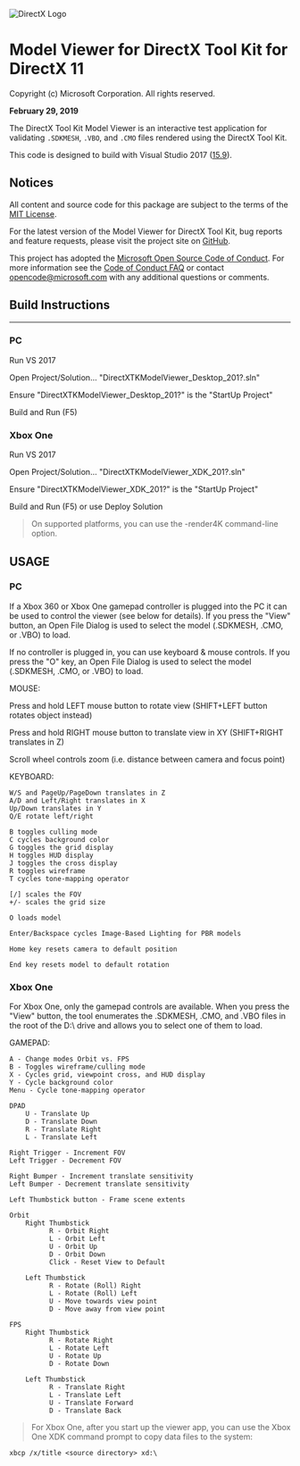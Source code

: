 ![DirectX Logo](https://github.com/Microsoft/DirectXTK/wiki/X_jpg.jpg)

# Model Viewer for DirectX Tool Kit for DirectX 11

Copyright (c) Microsoft Corporation. All rights reserved.

**February 29, 2019**

The DirectX Tool Kit Model Viewer is an interactive test application for validating ``.SDKMESH``, ``.VBO``, and ``.CMO`` files rendered using the DirectX Tool Kit.

This code is designed to build with Visual Studio 2017 ([15.9](https://walbourn.github.io/vs-2017-15-9-update/)).

## Notices

All content and source code for this package are subject to the terms of the [MIT License](http://opensource.org/licenses/MIT).

For the latest version of the Model Viewer for DirectX Tool Kit, bug reports and feature requests,
please visit the project site on [GitHub](http://aka.ms/directxtkmodelviewer).

This project has adopted the [Microsoft Open Source Code of Conduct](https://opensource.microsoft.com/codeofconduct/). For more information see the [Code of Conduct FAQ](https://opensource.microsoft.com/codeofconduct/faq/) or contact [opencode@microsoft.com](mailto:opencode@microsoft.com) with any additional questions or comments.


## Build Instructions
------------------

### PC

Run VS 2017

Open Project/Solution... "DirectXTKModelViewer_Desktop_201?.sln"

Ensure "DirectXTKModelViewer_Desktop_201?" is the "StartUp Project"

Build and Run (F5)


### Xbox One

Run VS 2017

Open Project/Solution... "DirectXTKModelViewer_XDK_201?.sln"

Ensure "DirectXTKModelViewer_XDK_201?" is the "StartUp Project"

Build and Run (F5) or use Deploy Solution

> On supported platforms, you can use the -render4K command-line option.

## USAGE

### PC

If a Xbox 360 or Xbox One gamepad controller is plugged into the PC it can be used to
control the viewer (see below for details). If you press the "View" button, an Open File
Dialog is used to select the model (.SDKMESH, .CMO, or .VBO) to load.

If no controller is plugged in, you can use keyboard & mouse controls. If you press the "O" key,
an Open File Dialog is used to select the model (.SDKMESH, .CMO, or .VBO) to load.

MOUSE:

   Press and hold LEFT mouse button to rotate view (SHIFT+LEFT button rotates object instead)

   Press and hold RIGHT mouse button to translate view in XY (SHIFT+RIGHT translates in Z)

   Scroll wheel controls zoom (i.e. distance between camera and focus point)

KEYBOARD:

    W/S and PageUp/PageDown translates in Z
    A/D and Left/Right translates in X
    Up/Down translates in Y
    Q/E rotate left/right

    B toggles culling mode
    C cycles background color
    G toggles the grid display
    H toggles HUD display
    J toggles the cross display
    R toggles wireframe
    T cycles tone-mapping operator

    [/] scales the FOV
    +/- scales the grid size

    O loads model          

    Enter/Backspace cycles Image-Based Lighting for PBR models

    Home key resets camera to default position

    End key resets model to default rotation

### Xbox One

For Xbox One, only the gamepad controls are available. When you press the "View" button, the tool enumerates
the .SDKMESH, .CMO, and .VBO files in the root of the D:\ drive and allows you to select one of them to load.

GAMEPAD:

    A - Change modes Orbit vs. FPS
    B - Toggles wireframe/culling mode
    X - Cycles grid, viewpoint cross, and HUD display
    Y - Cycle background color
    Menu - Cycle tone-mapping operator

    DPAD
        U - Translate Up
        D - Translate Down
        R - Translate Right
        L - Translate Left

    Right Trigger - Increment FOV
    Left Trigger - Decrement FOV

    Right Bumper - Increment translate sensitivity
    Left Bumper - Decrement translate sensitivity

    Left Thumbstick button - Frame scene extents

    Orbit
        Right Thumbstick
              R - Orbit Right
              L - Orbit Left
              U - Orbit Up
              D - Orbit Down
              Click - Reset View to Default

        Left Thumbstick
              R - Rotate (Roll) Right
              L - Rotate (Roll) Left
              U - Move towards view point
              D - Move away from view point

    FPS
        Right Thumbstick
              R - Rotate Right
              L - Rotate Left
              U - Rotate Up
              D - Rotate Down

        Left Thumbstick
              R - Translate Right
              L - Translate Left
              U - Translate Forward
              D - Translate Back

> For Xbox One, after you start up the viewer app, you can use the Xbox One XDK command prompt to copy data files to
the system:

```
xbcp /x/title <source directory> xd:\
```

